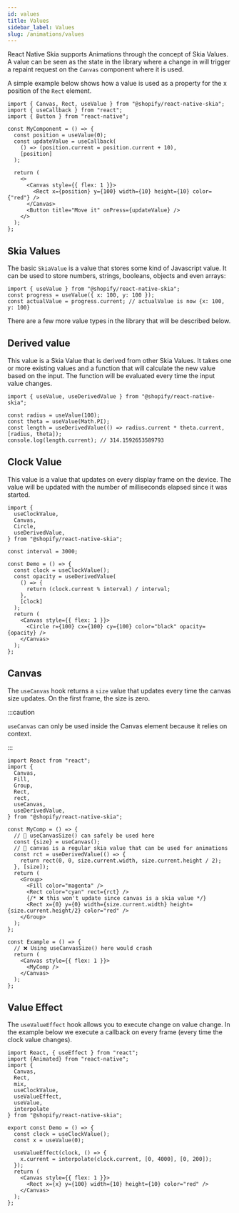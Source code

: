 ```yaml
---
id: values
title: Values
sidebar_label: Values
slug: /animations/values
---
```


React Native Skia supports Animations through the concept of Skia Values. A value can be seen as the state in the library where a change in will trigger a repaint request on the `Canvas` component where it is used.

A simple example below shows how a value is used as a property for the x position of the `Rect` element.

```tsx twoslash
import { Canvas, Rect, useValue } from "@shopify/react-native-skia";
import { useCallback } from "react";
import { Button } from "react-native";

const MyComponent = () => {
  const position = useValue(0);
  const updateValue = useCallback(
    () => (position.current = position.current + 10),
    [position]
  );

  return (
    <>
      <Canvas style={{ flex: 1 }}>
        <Rect x={position} y={100} width={10} height={10} color={"red"} />
      </Canvas>
      <Button title="Move it" onPress={updateValue} />
    </>
  );
};
```

## Skia Values

The basic `SkiaValue` is a value that stores some kind of Javascript value. It can be used to store numbers, strings, booleans, objects and even arrays:

```tsx twoslash
import { useValue } from "@shopify/react-native-skia";
const progress = useValue({ x: 100, y: 100 });
const actualValue = progress.current; // actualValue is now {x: 100, y: 100}
```

There are a few more value types in the library that will be described below.

## Derived value

This value is a Skia Value that is derived from other Skia Values.
It takes one or more existing values and a function that will calculate the new value based on the input. The function will be evaluated every time the input value changes.

```tsx twoslash
import { useValue, useDerivedValue } from "@shopify/react-native-skia";

const radius = useValue(100);
const theta = useValue(Math.PI);
const length = useDerivedValue(() => radius.current * theta.current, [radius, theta]);
console.log(length.current); // 314.1592653589793
```

## Clock Value

This value is a value that updates on every display frame on the device.
The value will be updated with the number of milliseconds elapsed since it was started.

```tsx twoslash
import {
  useClockValue,
  Canvas,
  Circle,
  useDerivedValue,
} from "@shopify/react-native-skia";

const interval = 3000;

const Demo = () => {
  const clock = useClockValue();
  const opacity = useDerivedValue(
    () => {
      return (clock.current % interval) / interval;
    },
    [clock]
  );
  return (
    <Canvas style={{ flex: 1 }}>
      <Circle r={100} cx={100} cy={100} color="black" opacity={opacity} />
    </Canvas>
  );
};
```

## Canvas

The `useCanvas` hook returns a `size` value that updates every time the canvas size updates.
On the first frame, the size is zero.


:::caution

`useCanvas` can only be used inside the Canvas element because it relies on context.

:::

```tsx twoslash
import React from "react";
import {
  Canvas,
  Fill,
  Group,
  Rect,
  rect,
  useCanvas,
  useDerivedValue,
} from "@shopify/react-native-skia";

const MyComp = () => {
  // 💚 useCanvasSize() can safely be used here
  const {size} = useCanvas();
  // 💚 canvas is a regular skia value that can be used for animations
  const rct = useDerivedValue(() => {
    return rect(0, 0, size.current.width, size.current.height / 2);
  }, [size]);
  return (
    <Group>
      <Fill color="magenta" />
      <Rect color="cyan" rect={rct} />
      {/* ❌ this won't update since canvas is a skia value */}
      <Rect x={0} y={0} width={size.current.width} height={size.current.height/2} color="red" />
    </Group>
  );
};

const Example = () => {
  // ❌ Using useCanvasSize() here would crash
  return (
    <Canvas style={{ flex: 1 }}>
      <MyComp />
    </Canvas>
  );
};

```


## Value Effect

The `useValueEffect` hook allows you to execute change on value change.
In the example below we execute a callback on every frame (every time the clock value changes).

```tsx twoslash
import React, { useEffect } from "react";
import {Animated} from "react-native";
import {
  Canvas,
  Rect,
  mix,
  useClockValue,
  useValueEffect,
  useValue,
  interpolate
} from "@shopify/react-native-skia";

export const Demo = () => {
  const clock = useClockValue();
  const x = useValue(0);

  useValueEffect(clock, () => {
    x.current = interpolate(clock.current, [0, 4000], [0, 200]);
  });
  return (
    <Canvas style={{ flex: 1 }}>
      <Rect x={x} y={100} width={10} height={10} color="red" />
    </Canvas>
  );
};
```